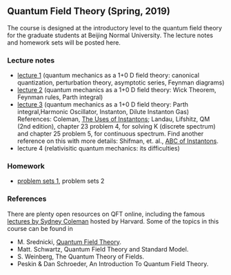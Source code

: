 ## Quantum Field Theory (Spring, 2019)

The course is designed at the introductory level to the quantum field theory for the graduate students at Beijing Normal University. The lecture notes and homework sets will be posted here.


### Lecture notes
- [lecture 1](https://l-x-x.github.io/qft-2019/notes/qft2019spring-1.pdf) (quantum mechanics as a 1+0 D field theory: canonical quantization, perturbation theory, asymptotic series, Feynman diagrams)
- [lecture 2](https://l-x-x.github.io/qft-2019/notes/qft2019spring-2.pdf)  (quantum mechanics as a 1+0 D field theory: Wick Theorem, Feynman rules, Parth integral)
- [lecture 3](https://l-x-x.github.io/qft-2019/notes/qft2019spring-3.pdf)  (quantum mechanics as a 1+0 D field theory: Parth integral,Harmonic Oscillator, Instanton, Dilute Instanton Gas) References: Coleman, [The Uses of Instantons](https://l-x-x.github.io/qft-2019/notes/Coleman-Instantons.pdf); Landau, Lifshitz, QM (2nd edition), chapter 23 problem 4, for solving K (discrete spectrum) and chapter 25 problem 5, for continuous spectrum. Find another reference on this with more details: Shifman, et. al., [ABC of Instantons](https://l-x-x.github.io/qft-2019/notes/ABC_of_Instantons.pdf). 
- lecture 4 (relativisitic quantum mechanics: its difficulties)


### Homework 
- [problem sets 1](https://l-x-x.github.io/qft-2019/hw/HW1.pdf), problem sets 2

### References
There are plenty open resources on QFT online, including the famous [lectures by Sydney Coleman](https://www.physics.harvard.edu/events/videos/Phys253) hosted by Harvard. Some of the topics in this course can be found in

- M. Srednicki, [Quantum Field Theory](http://web.physics.ucsb.edu/~mark/ms-qft-DRAFT.pdf).
- Matt. Schwartz, Quantum Field Theory and Standard Model.
- S. Weinberg, The Quantum Theory of Fields.
- Peskin & Dan Schroeder, An Introduction To Quantum Field Theory.
